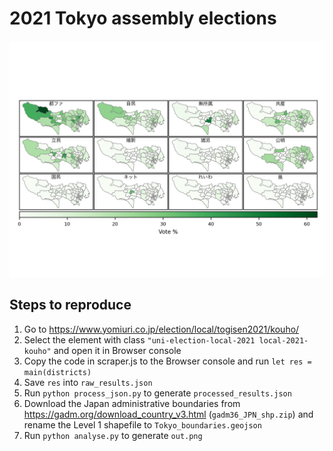 # 2021 Tokyo assembly elections

![percentages](out.png)


## Steps to reproduce

1. Go to https://www.yomiuri.co.jp/election/local/togisen2021/kouho/
2. Select the element with class `"uni-election-local-2021 local-2021-kouho"` and open it in Browser console
3. Copy the code in scraper.js to the Browser console and run `let res = main(districts)`
4. Save `res` into `raw_results.json`
5. Run `python process_json.py` to generate `processed_results.json`
6. Download the Japan administrative boundaries from https://gadm.org/download_country_v3.html (`gadm36_JPN_shp.zip`) and rename the Level 1 shapefile to `Tokyo_boundaries.geojson`
7. Run `python analyse.py` to generate `out.png`
